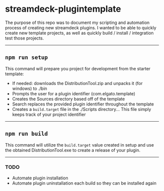 # streamdeck-plugintemplate

The purpose of this repo was to document my scripting and automation process of creating new streamdeck plugins.  I wanted to be able to quickly create new template projects, as well as quickly build / install / integration test those projects.

---

## `npm run setup`

This command will prepare you project for development from the starter template:
 - If needed: downloads the DistributionTool.zip and unpacks it (for windows) to ./bin
 - Prompts the user for a plugin identifier (com.elgato.template)
 - Creates the Sources directory based off of the template
 - Search replaces the provided plugin identifier throughout the template
 - Creates a `build.target` file in the ./Scripts directory... This file simply keeps track of your project identifier 

---

## `npm run build`

This command will utilize the `build.target` value created in setup and use the obtained DistributionTool.exe to create a release of your plugin.

---

### TODO

- Automate plugin installation
- Automate plugin uninstallation each build so they can be installed again